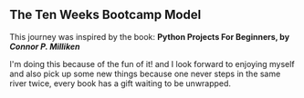 ## The Ten Weeks Bootcamp Model
This journey was inspired by the book: **Python Projects For Beginners,
by *Connor P. Milliken***

I'm doing this because of the fun of it! and I look forward to enjoying myself and also pick up some new things because one never steps in the same river twice, every book has a gift waiting to be unwrapped.
